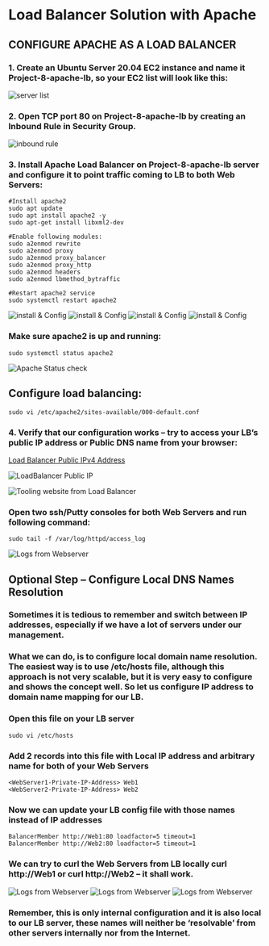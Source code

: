 # Load Balancer Solution with Apache

## CONFIGURE APACHE AS A LOAD BALANCER

### 1. Create an Ubuntu Server 20.04 EC2 instance and name it Project-8-apache-lb, so your EC2 list will look like this:

![server list](./images/server-list.png)

### 2. Open TCP port 80 on Project-8-apache-lb by creating an Inbound Rule in Security Group.

![inbound rule](./images/port-80.png)

### 3. Install Apache Load Balancer on Project-8-apache-lb server and configure it to point traffic coming to LB to both Web Servers:

```
#Install apache2
sudo apt update
sudo apt install apache2 -y
sudo apt-get install libxml2-dev

#Enable following modules:
sudo a2enmod rewrite
sudo a2enmod proxy
sudo a2enmod proxy_balancer
sudo a2enmod proxy_http
sudo a2enmod headers
sudo a2enmod lbmethod_bytraffic

#Restart apache2 service
sudo systemctl restart apache2
```

![install & Config](./images/sudo-apt.png)
![install & Config](./images/install-1.png)
![install & Config](./images/install-2.png)
![install & Config](./images/install-3.png)

### Make sure apache2 is up and running:

`sudo systemctl status apache2`

![Apache Status check](./images/apache-status.png)

## Configure load balancing:

`sudo vi /etc/apache2/sites-available/000-default.conf`

### 4. Verify that our configuration works – try to access your LB’s public IP address or Public DNS name from your browser:

[Load Balancer Public IPv4 Address](http://<Load-Balancer-Public-IP-Address-or-Public-DNS-Name>/index.php)

![LoadBalancer Public IP](./images/load-balancer.png)

![Tooling website from Load Balancer](./images/toolingwebsitefromLB.png)

### Open two ssh/Putty consoles for both Web Servers and run following command:

`sudo tail -f /var/log/httpd/access_log`

![Logs from Webserver](./images/logs.png)

## Optional Step – Configure Local DNS Names Resolution

### Sometimes it is tedious to remember and switch between IP addresses, especially if we have a lot of servers under our management.
### What we can do, is to configure local domain name resolution. The easiest way is to use /etc/hosts file, although this approach is not very scalable, but it is very easy to configure and shows the concept well. So let us configure IP address to domain name mapping for our LB.

### Open this file on your LB server

`sudo vi /etc/hosts`

### Add 2 records into this file with Local IP address and arbitrary name for both of your Web Servers

```
<WebServer1-Private-IP-Address> Web1
<WebServer2-Private-IP-Address> Web2
```

### Now we can update your LB config file with those names instead of IP addresses

```
BalancerMember http://Web1:80 loadfactor=5 timeout=1
BalancerMember http://Web2:80 loadfactor=5 timeout=1
```

### We can try to curl the Web Servers from LB locally curl http://Web1 or curl http://Web2 – it shall work.

![Logs from Webserver](./images/curl-1.png)
![Logs from Webserver](./images/curl-2.png)
![Logs from Webserver](./images/curl-3.png)

### Remember, this is only internal configuration and it is also local to our LB server, these names will neither be ‘resolvable’ from other servers internally nor from the Internet.



